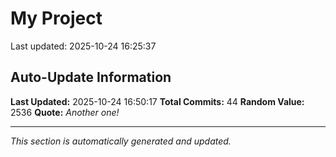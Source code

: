 # My Project


Last updated: 2025-10-24 16:25:37



















































































































































































































































































































































































































































## Auto-Update Information

**Last Updated:** 2025-10-24 16:50:17
**Total Commits:** 44
**Random Value:** 2536
**Quote:** _Another one!_

---
_This section is automatically generated and updated._